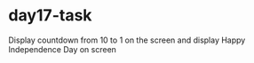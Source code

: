 # day17-task

Display countdown from 10 to 1 on the screen and display Happy Independence Day on screen
